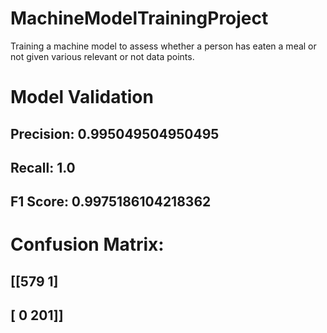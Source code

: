# MachineModelTrainingProject
Training a machine model to assess whether a person has eaten a meal or not given various relevant or not data points.

# Model Validation
## Precision:  0.995049504950495
## Recall:  1.0
## F1 Score:  0.9975186104218362
# Confusion Matrix: 
## [[579   1]
## [  0 201]]

